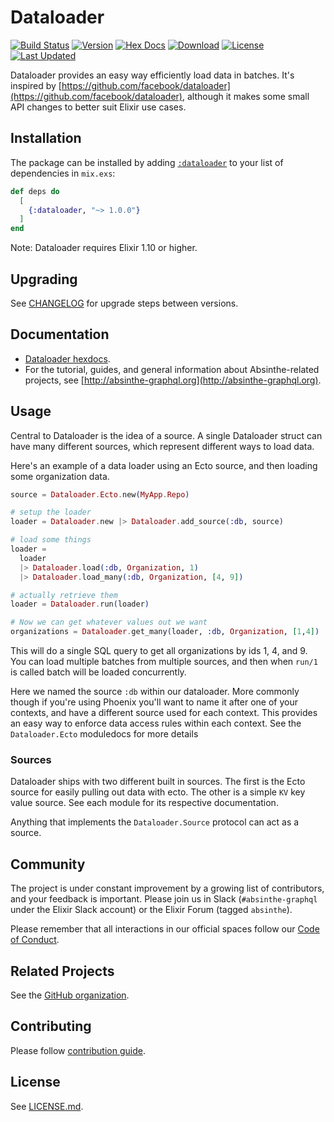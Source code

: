# Dataloader

[![Build Status](https://github.com/absinthe-graphql/dataloader/workflows/CI/badge.svg)](https://github.com/absinthe-graphql/dataloader/actions?query=workflow%3ACI)
[![Version](https://img.shields.io/hexpm/v/dataloader.svg)](https://hex.pm/packages/dataloader)
[![Hex Docs](https://img.shields.io/badge/hex-docs-lightgreen.svg)](https://hexdocs.pm/dataloader/)
[![Download](https://img.shields.io/hexpm/dt/dataloader.svg)](https://hex.pm/packages/dataloader)
[![License](https://img.shields.io/badge/License-MIT-blue.svg)](https://opensource.org/licenses/MIT)
[![Last Updated](https://img.shields.io/github/last-commit/absinthe-graphql/dataloader.svg)](https://github.com/absinthe-graphql/dataloader/commits/master)

Dataloader provides an easy way efficiently load data in batches. It's inspired
by [https://github.com/facebook/dataloader](https://github.com/facebook/dataloader), although it makes some small API changes to better suit Elixir use cases.

## Installation

The package can be installed by adding [`:dataloader`](https://hex.pm/packages/dataloader) to your list of dependencies in `mix.exs`:

```elixir
def deps do
  [
    {:dataloader, "~> 1.0.0"}
  ]
end
```

Note: Dataloader requires Elixir 1.10 or higher.

## Upgrading

See [CHANGELOG](./CHANGELOG.md) for upgrade steps between versions.

## Documentation

- [Dataloader hexdocs](https://hexdocs.pm/dataloader).
- For the tutorial, guides, and general information about Absinthe-related
  projects, see [http://absinthe-graphql.org](http://absinthe-graphql.org).

## Usage

Central to Dataloader is the idea of a source. A single Dataloader struct can
have many different sources, which represent different ways to load data.

Here's an example of a data loader using an Ecto source, and then loading some
organization data.

```elixir
source = Dataloader.Ecto.new(MyApp.Repo)

# setup the loader
loader = Dataloader.new |> Dataloader.add_source(:db, source)

# load some things
loader =
  loader
  |> Dataloader.load(:db, Organization, 1)
  |> Dataloader.load_many(:db, Organization, [4, 9])

# actually retrieve them
loader = Dataloader.run(loader)

# Now we can get whatever values out we want
organizations = Dataloader.get_many(loader, :db, Organization, [1,4])
```

This will do a single SQL query to get all organizations by ids 1, 4, and 9. You
can load multiple batches from multiple sources, and then when `run/1` is called
batch will be loaded concurrently.

Here we named the source `:db` within our dataloader. More commonly though if
you're using Phoenix you'll want to name it after one of your contexts, and have
a different source used for each context. This provides an easy way to enforce
data access rules within each context. See the `Dataloader.Ecto` moduledocs for
more details

### Sources

Dataloader ships with two different built in sources. The first is the Ecto source for easily pulling out data with ecto. The other is a simple `KV` key value source. See each module for its respective documentation.

Anything that implements the `Dataloader.Source` protocol can act as a source.

## Community

The project is under constant improvement by a growing list of
contributors, and your feedback is important. Please join us in Slack
(`#absinthe-graphql` under the Elixir Slack account) or the Elixir Forum
(tagged `absinthe`).

Please remember that all interactions in our official spaces follow
our [Code of Conduct](./CODE_OF_CONDUCT.md).

## Related Projects

See the [GitHub organization](https://github.com/absinthe-graphql).

## Contributing

Please follow [contribution guide](./CONTRIBUTING.md).

## License

See [LICENSE.md](./LICENSE.md).
